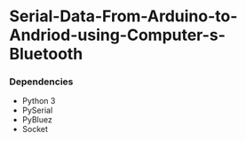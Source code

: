 # Serial-Data-From-Arduino-to-Andriod-using-Computer-s-Bluetooth

<h3>Dependencies</h3>

<ul>
  <li>Python 3</li>
  <li>PySerial</li>
  <li>PyBluez</li>
  <li>Socket</li>
</ul>

